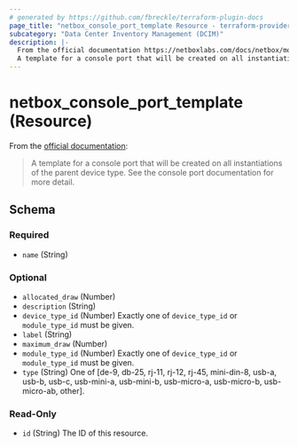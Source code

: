 ```yaml
---
# generated by https://github.com/fbreckle/terraform-plugin-docs
page_title: "netbox_console_port_template Resource - terraform-provider-netbox"
subcategory: "Data Center Inventory Management (DCIM)"
description: |-
  From the official documentation https://netboxlabs.com/docs/netbox/models/dcim/consoleporttemplate/:
  A template for a console port that will be created on all instantiations of the parent device type. See the console port documentation for more detail.
---
```


# netbox_console_port_template (Resource)

From the [official documentation](https://netboxlabs.com/docs/netbox/models/dcim/consoleporttemplate/):

> A template for a console port that will be created on all instantiations of the parent device type. See the console port documentation for more detail.



<!-- schema generated by tfplugindocs -->
## Schema

### Required

- `name` (String)

### Optional

- `allocated_draw` (Number)
- `description` (String)
- `device_type_id` (Number) Exactly one of `device_type_id` or `module_type_id` must be given.
- `label` (String)
- `maximum_draw` (Number)
- `module_type_id` (Number) Exactly one of `device_type_id` or `module_type_id` must be given.
- `type` (String) One of [de-9, db-25, rj-11, rj-12, rj-45, mini-din-8, usb-a, usb-b, usb-c, usb-mini-a, usb-mini-b, usb-micro-a, usb-micro-b, usb-micro-ab, other].

### Read-Only

- `id` (String) The ID of this resource.


